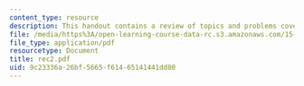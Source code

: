 ```yaml
---
content_type: resource
description: This handout contains a review of topics and problems covered in class.
file: /media/https%3A/open-learning-course-data-rc.s3.amazonaws.com/15-084j-nonlinear-programming-spring-2004/9c23336a26bf5665f61465141441dd80_rec2.pdf
file_type: application/pdf
resourcetype: Document
title: rec2.pdf
uid: 9c23336a-26bf-5665-f614-65141441dd80
---
```

